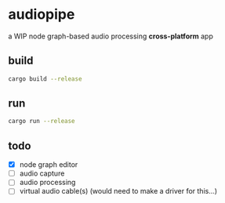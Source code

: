 # audiopipe
a WIP node graph-based audio processing **cross-platform** app

## build
```bash
cargo build --release
```

## run
```bash
cargo run --release
```

## todo
- [x] node graph editor
- [ ] audio capture
- [ ] audio processing
- [ ] virtual audio cable(s) (would need to make a driver for this...)